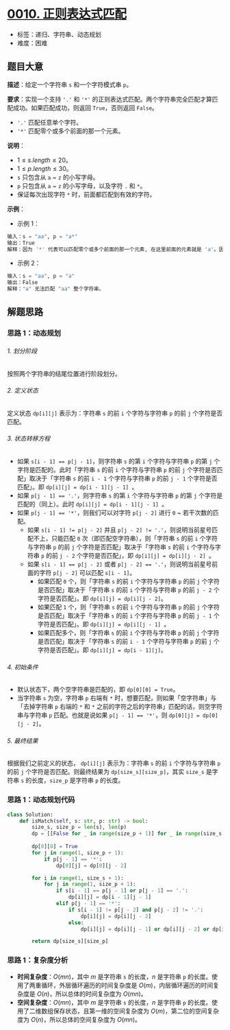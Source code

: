 # [0010. 正则表达式匹配](https://leetcode.cn/problems/regular-expression-matching/)

- 标签：递归、字符串、动态规划
- 难度：困难

## 题目大意

**描述**：给定一个字符串 `s` 和一个字符模式串 `p`。

**要求**：实现一个支持 `'.'` 和 `'*'` 的正则表达式匹配。两个字符串完全匹配才算匹配成功。如果匹配成功，则返回 `True`，否则返回 `False`。

- `'.'` 匹配任意单个字符。
- `'*'` 匹配零个或多个前面的那一个元素。

**说明**：

- $1 \le s.length \le 20$。
- $1 \le p.length \le 30$。
- `s` 只包含从 `a` ~ `z` 的小写字母。
- `p` 只包含从 `a` ~ `z` 的小写字母，以及字符 `.` 和 `*`。
- 保证每次出现字符 `*` 时，前面都匹配到有效的字符。

**示例**：

- 示例 1：

```python
输入：s = "aa", p = "a*"
输出：True
解释：因为 '*' 代表可以匹配零个或多个前面的那一个元素, 在这里前面的元素就是 'a'。因此，字符串 "aa" 可被视为 'a' 重复了一次。
```

- 示例 2：

```python
输入：s = "aa", p = "a"
输出：False
解释："a" 无法匹配 "aa" 整个字符串。
```

## 解题思路

### 思路 1：动态规划

###### 1. 划分阶段

按照两个字符串的结尾位置进行阶段划分。

###### 2. 定义状态

定义状态 `dp[i][j]` 表示为：字符串 `s` 的前 `i` 个字符与字符串 `p` 的前 `j` 个字符是否匹配。

###### 3. 状态转移方程

- 如果 `s[i - 1] == p[j - 1]`，则字符串 `s` 的第 `i` 个字符与字符串 `p` 的第 `j` 个字符是匹配的。此时「字符串 `s` 的前 `i` 个字符与字符串 `p` 的前 `j` 个字符是否匹配」取决于「字符串 `s` 的前 `i - 1` 个字符与字符串 `p` 的前 `j - 1` 个字符是否匹配」。即 `dp[i][j] = dp[i - 1][j - 1] `。
- 如果 `p[j - 1] == '.'`，则字符串 `s` 的第 `i` 个字符与字符串 `p` 的第 `j` 个字符是匹配的（同上）。此时 `dp[i][j] = dp[i - 1][j - 1] `。
- 如果 `p[j - 1] == '*'`，则我们可以对字符 `p[j - 2]` 进行 `0` ~ 若干次数的匹配。
  - 如果 `s[i - 1] != p[j - 2]` 并且 `p[j - 2] != '.'`，则说明当前星号匹配不上，只能匹配 `0` 次（即匹配空字符串），则「字符串 `s` 的前 `i` 个字符与字符串 `p` 的前 `j` 个字符是否匹配」取决于「字符串 `s` 的前 `i` 个字符与字符串 `p` 的前 `j - 2` 个字符是否匹配」，即 `dp[i][j] = dp[i][j - 2] `。
  - 如果 `s[i - 1] == p[j - 2]` 或者 `p[j - 2] == '.'`，则说明当前星号前面的字符 `p[j - 2]` 可以匹配 `s[i - 1]`。
    - 如果匹配 `0` 个，则「字符串 `s` 的前 `i` 个字符与字符串 `p` 的前 `j` 个字符是否匹配」取决于「字符串 `s` 的前 `i` 个字符与字符串 `p` 的前 `j - 2` 个字符是否匹配」。即 `dp[i][j] = dp[i][j - 2]`。
    - 如果匹配 `1` 个，则「字符串 `s` 的前 `i` 个字符与字符串 `p` 的前 `j` 个字符是否匹配」取决于「字符串 `s` 的前 `i` 个字符与字符串 `p` 的前 `j - 1` 个字符是否匹配」。即 `dp[i][j] = dp[i][j - 1] `。
    - 如果匹配多个，则「字符串 `s` 的前 `i` 个字符与字符串 `p` 的前 `j` 个字符是否匹配」取决于「字符串 `s` 的前 `i - 1` 个字符与字符串 `p` 的前 `j` 个字符是否匹配」。即 `dp[i][j] = dp[i - 1][j]`。

###### 4. 初始条件

- 默认状态下，两个空字符串是匹配的，即 `dp[0][0] = True`。
- 当字符串 `s` 为空，字符串 `p` 右端有 `*` 时，想要匹配，则如果「空字符串」与「去掉字符串 `p` 右端的 `*` 和 `*` 之前的字符之后的字符串」匹配的话，则空字符串与字符串 `p` 匹配。也就是说如果 `p[j - 1] == '*'`，则 `dp[0][j] = dp[0][j - 2]`。

###### 5. 最终结果

根据我们之前定义的状态， `dp[i][j]` 表示为：字符串 `s` 的前 `i` 个字符与字符串 `p` 的前 `j` 个字符是否匹配。则最终结果为 `dp[size_s][size_p]`，其实 `size_s` 是字符串 `s` 的长度，`size_p` 是字符串 `p` 的长度。

### 思路 1：动态规划代码

```python
class Solution:
    def isMatch(self, s: str, p: str) -> bool:
        size_s, size_p = len(s), len(p)
        dp = [[False for _ in range(size_p + 1)] for _ in range(size_s + 1)]
        
        dp[0][0] = True
        for j in range(1, size_p + 1):
            if p[j - 1] == '*':
                dp[0][j] = dp[0][j - 2]

        for i in range(1, size_s + 1):
            for j in range(1, size_p + 1):
                if s[i - 1] == p[j - 1] or p[j - 1] == '.':
                    dp[i][j] = dp[i - 1][j - 1]
                elif p[j - 1] == '*':
                    if s[i - 1] != p[j - 2] and p[j - 2] != '.':
                        dp[i][j] = dp[i][j - 2]
                    else:
                        dp[i][j] = dp[i][j - 1] or dp[i][j - 2] or dp[i - 1][j]

        return dp[size_s][size_p]
```

### 思路 1：复杂度分析

- **时间复杂度**：$O(m n)$，其中 $m$ 是字符串 `s` 的长度，$n$ 是字符串 `p` 的长度。使用了两重循环，外层循环遍历的时间复杂度是 $O(m)$，内层循环遍历的时间复杂度是 $O(n)$，所以总体的时间复杂度为 $O(m n)$。
- **空间复杂度**：$O(m n)$，其中 $m$ 是字符串 `s` 的长度，$n$ 是字符串 `p` 的长度。使用了二维数组保存状态，且第一维的空间复杂度为 $O(m)$，第二位的空间复杂度为 $O(n)$，所以总体的空间复杂度为 $O(m n)$。
